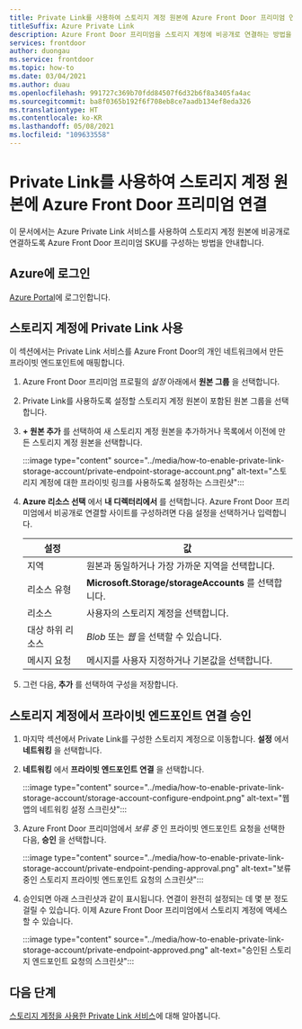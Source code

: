 ```yaml
---
title: Private Link를 사용하여 스토리지 계정 원본에 Azure Front Door 프리미엄 연결
titleSuffix: Azure Private Link
description: Azure Front Door 프리미엄을 스토리지 계정에 비공개로 연결하는 방법을 알아봅니다.
services: frontdoor
author: duongau
ms.service: frontdoor
ms.topic: how-to
ms.date: 03/04/2021
ms.author: duau
ms.openlocfilehash: 991727c369b70fdd84507f6d32b6f8a3405fa4ac
ms.sourcegitcommit: ba8f0365b192f6f708eb8ce7aadb134ef8eda326
ms.translationtype: HT
ms.contentlocale: ko-KR
ms.lasthandoff: 05/08/2021
ms.locfileid: "109633558"
---
```

# <a name="connect-azure-front-door-premium-to-a-storage-account-origin-with-private-link"></a>Private Link를 사용하여 스토리지 계정 원본에 Azure Front Door 프리미엄 연결

이 문서에서는 Azure Private Link 서비스를 사용하여 스토리지 계정 원본에 비공개로 연결하도록 Azure Front Door 프리미엄 SKU를 구성하는 방법을 안내합니다.

## <a name="sign-in-to-azure"></a>Azure에 로그인

[Azure Portal](https://portal.azure.com)에 로그인합니다.

## <a name="enable-private-link-to-a-storage-account"></a>스토리지 계정에 Private Link 사용
 
이 섹션에서는 Private Link 서비스를 Azure Front Door의 개인 네트워크에서 만든 프라이빗 엔드포인트에 매핑합니다. 

1. Azure Front Door 프리미엄 프로필의 *설정* 아래에서 **원본 그룹** 을 선택합니다.

1. Private Link를 사용하도록 설정할 스토리지 계정 원본이 포함된 원본 그룹을 선택합니다.

1. **+ 원본 추가** 를 선택하여 새 스토리지 계정 원본을 추가하거나 목록에서 이전에 만든 스토리지 계정 원본을 선택합니다.

    :::image type="content" source="../media/how-to-enable-private-link-storage-account/private-endpoint-storage-account.png" alt-text="스토리지 계정에 대한 프라이빗 링크를 사용하도록 설정하는 스크린샷":::

1. **Azure 리소스 선택** 에서 **내 디렉터리에서** 를 선택합니다. Azure Front Door 프리미엄에서 비공개로 연결할 사이트를 구성하려면 다음 설정을 선택하거나 입력합니다.

    | 설정 | 값 |
    | ------- | ----- |
    | 지역 | 원본과 동일하거나 가장 가까운 지역을 선택합니다. |
    | 리소스 유형 | **Microsoft.Storage/storageAccounts** 를 선택합니다. |
    | 리소스 | 사용자의 스토리지 계정을 선택합니다. |
    | 대상 하위 리소스 | *Blob* 또는 *웹* 을 선택할 수 있습니다. |
    | 메시지 요청 | 메시지를 사용자 지정하거나 기본값을 선택합니다. |

1. 그런 다음, **추가** 를 선택하여 구성을 저장합니다.

## <a name="approve-private-endpoint-connection-from-the-storage-account"></a>스토리지 계정에서 프라이빗 엔드포인트 연결 승인

1. 마지막 섹션에서 Private Link를 구성한 스토리지 계정으로 이동합니다. **설정** 에서 **네트워킹** 을 선택합니다.

1. **네트워킹** 에서 **프라이빗 엔드포인트 연결** 을 선택합니다. 

    :::image type="content" source="../media/how-to-enable-private-link-storage-account/storage-account-configure-endpoint.png" alt-text="웹앱의 네트워킹 설정 스크린샷":::

1. Azure Front Door 프리미엄에서 *보류 중* 인 프라이빗 엔드포인트 요청을 선택한 다음, **승인** 을 선택합니다.

    :::image type="content" source="../media/how-to-enable-private-link-storage-account/private-endpoint-pending-approval.png" alt-text="보류 중인 스토리지 프라이빗 엔드포인트 요청의 스크린샷":::

1. 승인되면 아래 스크린샷과 같이 표시됩니다. 연결이 완전히 설정되는 데 몇 분 정도 걸릴 수 있습니다. 이제 Azure Front Door 프리미엄에서 스토리지 계정에 액세스할 수 있습니다.

    :::image type="content" source="../media/how-to-enable-private-link-storage-account/private-endpoint-approved.png" alt-text="승인된 스토리지 엔드포인트 요청의 스크린샷":::

## <a name="next-steps"></a>다음 단계

[스토리지 계정을 사용한 Private Link 서비스](../../storage/common/storage-private-endpoints.md)에 대해 알아봅니다.
